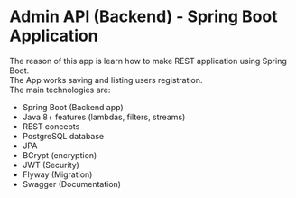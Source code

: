 # Admin API (Backend) - Spring Boot Application 
The reason of this app is learn how to make REST application using Spring Boot. <br/>
The App works saving and listing users registration. <br/>
The main technologies are: <br/>

- Spring Boot (Backend app)
- Java 8+ features (lambdas, filters, streams)
- REST concepts
- PostgreSQL database
- JPA
- BCrypt (encryption)
- JWT (Security)
- Flyway (Migration)
- Swagger (Documentation)
